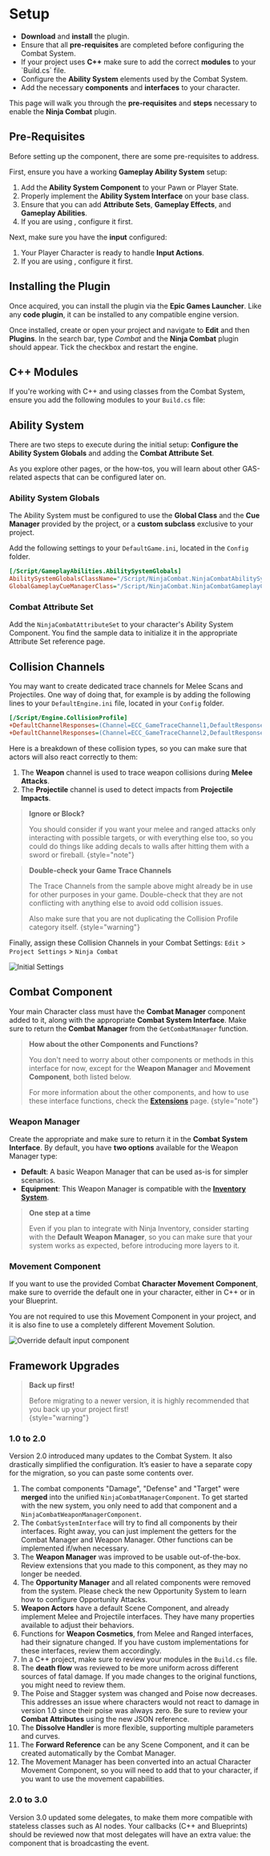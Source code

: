 # Setup
<primary-label ref="combat"/>

<tldr>
    <ul>
        <li><b>Download</b> and <b>install</b> the plugin.</li>
        <li>Ensure that all <b>pre-requisites</b> are completed before configuring the Combat System.</li>
        <li>If your project uses <b>C++</b> make sure to add the correct <b>modules</b> to your `Build.cs` file.</li>
        <li>Configure the <b>Ability System</b> elements used by the Combat System.</li>
        <li>Add the necessary <b>components</b> and <b>interfaces</b> to your character.</li>
    </ul>
</tldr>

This page will walk you through the **pre-requisites** and **steps** necessary to enable the **Ninja Combat** plugin.

## Pre-Requisites

Before setting up the component, there are some pre-requisites to address.

First, ensure you have a working **Gameplay Ability System** setup:
1. Add the **Ability System Component** to your Pawn or Player State.
2. Properly implement the **Ability System Interface** on your base class.
3. Ensure that you can add **Attribute Sets**, **Gameplay Effects**, and **Gameplay Abilities**.
4. If you are using [](gas_overview.md), configure it first.

Next, make sure you have the **input** configured:
1. Your Player Character is ready to handle **Input Actions**.
2. If you are using [](ipt_overview.md), configure it first.

## Installing the Plugin

Once acquired, you can install the plugin via the **Epic Games Launcher**. Like any **code plugin**, it can be installed 
to any compatible engine version.

Once installed, create or open your project and navigate to **Edit** and then **Plugins**. In the search bar, type _Combat_ 
and the **Ninja Combat** plugin should appear. Tick the checkbox and restart the engine.

## C++ Modules

If you're working with C++ and using classes from the Combat System, ensure you add the following modules to your `Build.cs` file:

<tabs group="sample">
    <tab title="Build.cs">
        <code-block lang="c#" src="cbt_build.cs"/>
    </tab>
</tabs>

## Ability System

There are two steps to execute during the initial setup: **Configure the Ability System Globals** and adding the 
**Combat Attribute Set**. 

As you explore other pages, or the how-tos, you will learn about other GAS-related aspects that can be configured later
on.

### Ability System Globals

The Ability System must be configured to use the **Global Class** and the **Cue Manager** provided by the project, or
a **custom subclass** exclusive to your project.

Add the following settings to your `DefaultGame.ini`, located in the `Config` folder.

``` ini
[/Script/GameplayAbilities.AbilitySystemGlobals]
AbilitySystemGlobalsClassName="/Script/NinjaCombat.NinjaCombatAbilitySystemGlobals"
GlobalGameplayCueManagerClass="/Script/NinjaCombat.NinjaCombatGameplayCueManager"
```

### Combat Attribute Set

Add the `NinjaCombatAttributeSet` to your character's Ability System Component. You find the sample data to initialize
it in the appropriate Attribute Set reference page.

## Collision Channels

You may want to create dedicated trace channels for Melee Scans and Projectiles. One way of doing that, for example is by
adding the following lines to your `DefaultEngine.ini` file, located in your `Config` folder.

```ini
[/Script/Engine.CollisionProfile]
+DefaultChannelResponses=(Channel=ECC_GameTraceChannel1,DefaultResponse=ECR_Ignore,bTraceType=True,bStaticObject=False,Name="Weapon")
+DefaultChannelResponses=(Channel=ECC_GameTraceChannel2,DefaultResponse=ECR_Block,bTraceType=True,bStaticObject=True,Name="Projectile")
```

Here is a breakdown of these collision types, so you can make sure that actors will also react correctly to them:

1. The **Weapon** channel is used to trace weapon collisions during **Melee Attacks**.
2. The **Projectile** channel is used to detect impacts from **Projectile Impacts**.

> **Ignore or Block?**
> 
> You should consider if you want your melee and ranged attacks only interacting with possible targets, or with 
> everything else too, so you could do things like adding decals to walls after hitting them with a sword or fireball.
{style="note"}

> **Double-check your Game Trace Channels**
> 
> The Trace Channels from the sample above might already be in use for other purposes in your game. Double-check that
> they are not conflicting with anything else to avoid odd collision issues. 
> 
> Also make sure that you are not duplicating the Collision Profile category itself.
{style="warning"}

Finally, assign these Collision Channels in your Combat Settings: `Edit` > `Project Settings` > `Ninja Combat` 

![Initial Settings](cbt_setup_settings.png "Initial Settings")

## Combat Component

Your main Character class must have the **Combat Manager** component added to it, along with the appropriate **Combat
System Interface**. Make sure to return the **Combat Manager** from the `GetCombatManager` function.

> **How about the other Components and Functions?**
>
> You don't need to worry about other components or methods in this interface for now, except for the **Weapon Manager** 
> and **Movement Component**, both listed below. 
>
> For more information about the other components, and how to use these interface functions, check the 
> **[Extensions](cbt_component_extensions.md)** page.
{style="note"}

### Weapon Manager

Create the appropriate **[](cbt_weapon_architecture.md#weapon-manager)** and make sure to return it in the 
**Combat System Interface**. By default, you have **two options** available for the Weapon Manager type:

- **Default**: A basic Weapon Manager that can be used as-is for simpler scenarios.
- **Equipment**: This Weapon Manager is compatible with the **[Inventory System](inv_overview.md)**.

> **One step at a time**
> 
> Even if you plan to integrate with Ninja Inventory, consider starting with the **Default Weapon Manager**, so you 
> can make sure that your system works as expected, before introducing more layers to it.

### Movement Component

If you want to use the provided Combat **Character Movement Component**, make sure to override the default one in your
character, either in C++ or in your Blueprint.

You are not required to use this Movement Component in your project, and it is also fine to use a completely different
Movement Solution.

<tabs group="sample">
    <tab title="Blueprint">
        <img src="cbt_override_movement_component.png" alt="Override default input component" border-effect="line"/>
    </tab>
    <tab title="C++">
        <code-block lang="c++" src="cbt_override_movement_component.cpp"/>
    </tab>
</tabs>

## Framework Upgrades

> **Back up first!**
>
>Before migrating to a newer version, it is highly recommended that you back up your project first!  
{style="warning"}

### 1.0 to 2.0
Version 2.0 introduced many updates to the Combat System. It also drastically simplified the configuration. It’s easier 
to have a separate copy for the migration, so you can paste some contents over.

1. The combat components "Damage", "Defense" and "Target" were **merged** into the unified `NinjaCombatManagerComponent`. To get started with the new system, you only need to add that component and a `NinjaCombatWeaponManagerComponent`.
2. The `CombatSystemInterface` will try to find all components by their interfaces. Right away, you can just implement the getters for the Combat Manager and Weapon Manager. Other functions can be implemented if/when necessary.
3. The **Weapon Manager** was improved to be usable out-of-the-box. Review extensions that you made to this component, as they may no longer be needed.
4. The **Opportunity Manager** and all related components were removed from the system. Please check the new Opportunity System to learn how to configure Opportunity Attacks.
5. **Weapon Actors** have a default Scene Component, and already implement Melee and Projectile interfaces. They have many properties available to adjust their behaviors.
6. Functions for **Weapon Cosmetics**, from Melee and Ranged interfaces, had their signature changed. If you have custom implementations for these interfaces, review them accordingly.
7. In a C++ project, make sure to review your modules in the `Build.cs` file.
8. The **death flow** was reviewed to be more uniform across different sources of fatal damage. If you made changes to the original functions, you might need to review them.
9. The Poise and Stagger system was changed and Poise now decreases. This addresses an issue where characters would not react to damage in version 1.0 since their poise was always zero. Be sure to review your **Combat Attributes** using the new JSON reference.
10. The **Dissolve Handler** is more flexible, supporting multiple parameters and curves.
11. The **Forward Reference** can be any Scene Component, and it can be created automatically by the Combat Manager.
12. The Movement Manager has been converted into an actual Character Movement Component, so you will need to add that to your character, if you want to use the movement capabilities.

### 2.0 to 3.0
Version 3.0 updated some delegates, to make them more compatible with stateless classes such as AI nodes. Your callbacks
(C++ and Blueprints) should be reviewed now that most delegates will have an extra value: the component that is broadcasting
the event.
